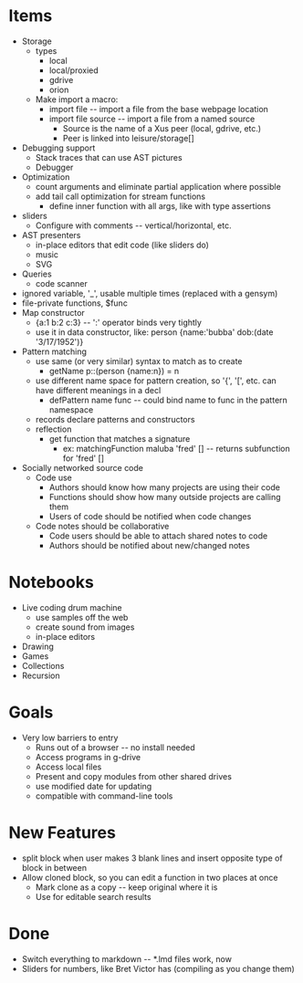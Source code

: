 # Items

* Storage
   * types
      * local
      * local/proxied
      * gdrive
      * orion
   * Make import a macro:
      * import file -- import a file from the base webpage location
      * import file source -- import a file from a named source
         * Source is the name of a Xus peer (local, gdrive, etc.)
         * Peer is linked into leisure/storage[]
* Debugging support
   * Stack traces that can use AST pictures
   * Debugger
* Optimization
   * count arguments and eliminate partial application where possible
   * add tail call optimization for stream functions
      * define inner function with all args, like with type assertions
* sliders
   * Configure with comments -- vertical/horizontal, etc.
* AST presenters
   * in-place editors that edit code (like sliders do)
   * music
   * SVG
* Queries
   * code scanner
* ignored variable, '_', usable multiple times (replaced with a gensym)
* file-private functions, $func
* Map constructor
   * {a:1 b:2 c:3} -- ':' operator binds very tightly
   * use it in data constructor, like: person {name:'bubba' dob:(date '3/17/1952')}
* Pattern matching
   * use same (or very similar) syntax to match as to create
      * getName p::(person {name:n}) = n
   * use different name space for pattern creation, so '{',
     '[', etc. can have different meanings in a decl
      * defPattern name func -- could bind name to func in the pattern namespace
   * records declare patterns and constructors
   * reflection
      * get function that matches a signature
         * ex: matchingFunction maluba 'fred' [] -- returns subfunction for 'fred' []
* Socially networked source code
   * Code use
      * Authors should know how many projects are using their code
      * Functions should show how many outside projects are calling them
      * Users of code should be notified when code changes
   * Code notes should be collaborative
      * Code users should be able to attach shared notes to code
      * Authors should be notified about new/changed notes

# Notebooks

* Live coding drum machine
   * use samples off the web
   * create sound from images
   * in-place editors
* Drawing
* Games
* Collections
* Recursion

# Goals

* Very low barriers to entry
   * Runs out of a browser -- no install needed
   * Access programs in g-drive
   * Access local files
   * Present and copy modules from other shared drives
   * use modified date for updating
   * compatible with command-line tools

# New Features

* split block when user makes 3 blank lines and insert opposite type
  of block in between
* Allow cloned block, so you can edit a function in two places at once
   * Mark clone as a copy -- keep original where it is
   * Use for editable search results

# Done

* Switch everything to markdown -- *.lmd files work, now
* Sliders for numbers, like Bret Victor has (compiling as you change them)

